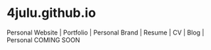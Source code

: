 # 4julu.github.io
Personal Website | Portfolio | Personal Brand | Resume | CV | Blog | Personal
COMING SOON
